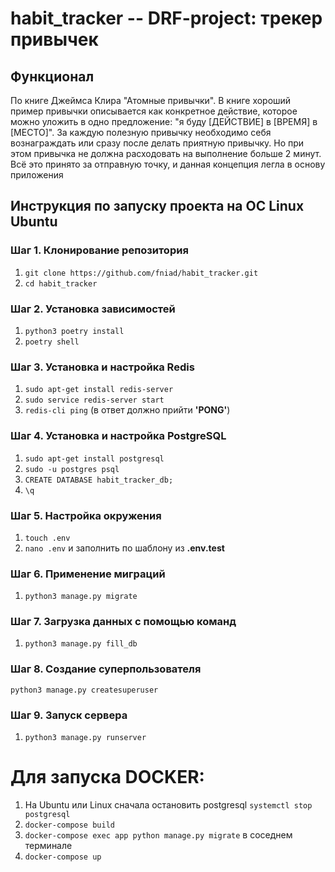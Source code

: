 # habit_tracker -- DRF-project: трекер привычек

## Функционал

По книге Джеймса Клира "Атомные привычки". В книге хороший пример привычки описывается как конкретное действие, которое можно уложить в одно предложение: "я буду [ДЕЙСТВИЕ] в [ВРЕМЯ] в [МЕСТО]". За каждую полезную привычку необходимо себя вознаграждать или сразу после делать приятную привычку. Но при этом привычка не должна расходовать на выполнение больше 2 минут.
Всё это принято за отправную точку, и данная концепция легла в основу приложения


## Инструкция по запуску проекта на ОС Linux Ubuntu

### Шаг 1. Клонирование репозитория

1. ```git clone https://github.com/fniad/habit_tracker.git```
2. ```cd habit_tracker```

### Шаг 2. Установка зависимостей

1. ```python3 poetry install```
2. ```poetry shell```

### Шаг 3. Установка и настройка Redis

1. ```sudo apt-get install redis-server```
2. ```sudo service redis-server start```
3. ```redis-cli ping``` (в ответ должно прийти **'PONG'**)

### Шаг 4. Установка и настройка PostgreSQL

1. ```sudo apt-get install postgresql```
2. ```sudo -u postgres psql```
3. ```CREATE DATABASE habit_tracker_db;```
4. ```\q```

### Шаг 5. Настройка окружения

1. ```touch .env```
2. ```nano .env``` и заполнить по шаблону из **.env.test**

### Шаг 6. Применение миграций

1. ```python3 manage.py migrate```

### Шаг 7. Загрузка данных с помощью команд 

1. ```python3 manage.py fill_db```

### Шаг 8. Создание суперпользователя

```python3 manage.py createsuperuser```

### Шаг 9. Запуск сервера
1. ```python3 manage.py runserver```

# Для запуска DOCKER:

1.  На Ubuntu или Linux сначала остановить postgresql ```systemctl stop postgresql```
2. ```docker-compose build```
3. ```docker-compose exec app python manage.py migrate``` в соседнем терминале
4. ```docker-compose up```
